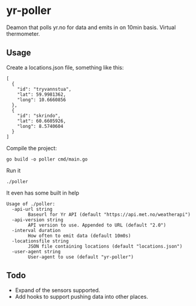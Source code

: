 # yr-poller
Deamon that polls yr.no for data and emits in on 10min basis. Virtual thermometer.



## Usage

Create a locations.json file, something like this:
```
[
  {
    "id": "tryvannstua",
    "lat": 59.9981362,
    "long": 10.6660856
  },
  {
    "id": "skrindo",
    "lat": 60.6605926,
    "long": 8.5740604
  }
]
```

Compile the project:

```
go build -o poller cmd/main.go
```

Run it
```
./poller
```


It even has some built in help
```
Usage of ./poller:
  -api-url string
    	Baseurl for Yr API (default "https://api.met.no/weatherapi")
  -api-version string
    	API version to use. Appended to URL (default "2.0")
  -interval duration
    	How often to emit data (default 10m0s)
  -locationsfile string
    	JSON file containing locations (default "locations.json")
  -user-agent string
    	User-agent to use (default "yr-poller")
```


## Todo

* Expand of the sensors supported.
* Add hooks to support pushing data into other places.


